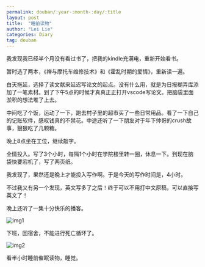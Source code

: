 ```yaml
---
permalink: douban/:year-:month-:day/:title
layout: post
title:  "睡前读物"
author: "Lei Lie"
categories: Diary
tag: douban
---
```


我发现我已经半个月没有看过书了，把我的kindle充满电，重新开始看书。

暂时选了两本，《禅与摩托车维修技术》和《霍乱时期的爱情》，重新读一遍。

白天拖延，选择了读文献来延迟写论文的起点。没有什么用，就是为日报糊弄库添加了一笔素材。到了下午5点的时候才真真正正打开vscode写论文。把脑袋里面淤积的想法堆了上去。

中间吃了个饭，运动了一下，跑去村子里的超市买了一些日常用品。看了一下自己的记账软件，感叹钱真的不禁花。中途还听了一下朋友对于年下帅哥的crush故事，狠狠吃了几颗糖。

晚上8点坐在工位，继续敲字。

全情投入。写了3个小时，每隔1个小时在学院楼里转一圈，休息一下。到现在脑袋快要宕机了，写了两页纸。

我发现了，果然还是晚上才能投入写作啊。于是今天的写作时间是，4小时。

不过我又有另一个发现，英文写多了之后！终于可以不用打中文原稿，可以直接写英文了！

晚上还听了一集十分快乐的播客。

![img1](../../images/img-2023-04-17/img1.webp)

下班，回宿舍，不能进行死亡循环了。

![img2](../../images/img-2023-04-17/img2.webp)

看半小时睡前催眠读物，睡觉。